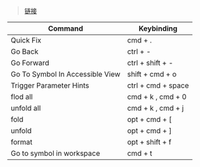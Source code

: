 > [链接](https://gist.github.com/wxingheng/e3fc8bb470db102bc12c3cfcaabdcfae)

| Command                         | Keybinding         |
| ------------------------------- | ------------------ |
| Quick Fix                       | cmd + .            |
| Go Back                         | ctrl + -           |
| Go Forward                      | ctrl + shift + -   |
| Go To Symbol In Accessible View | shift + cmd + o    |
| Trigger Parameter Hints         | ctrl + cmd + space |
| flod all                        | cmd + k , cmd + 0  |
| unfold all                      | cmd + k , cmd + j  |
| fold                            | opt + cmd + [      |
| unfold                          | opt + cmd + ]      |
| format                          | opt + shift + f    |
| Go to  symbol in workspace      | cmd + t            |
